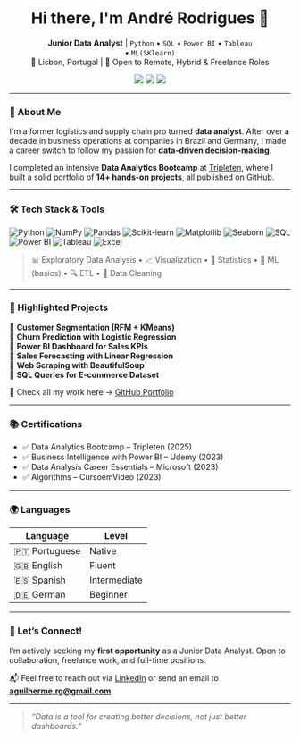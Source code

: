 <h1 align="center">Hi there, I'm André Rodrigues 👋</h1>

<p align="center">
  <b>Junior Data Analyst</b> | <code>Python</code> • <code>SQL</code> • <code>Power BI</code> • <code>Tableau</code><br> • <code>ML(SKlearn)</code><br>
  📍 Lisbon, Portugal | 💼 Open to Remote, Hybrid & Freelance Roles
</p>

<p align="center">
  <a href="https://www.linkedin.com/in/andre-guilherme-alves-rodrigues/"><img src="https://img.shields.io/badge/LinkedIn-Profile-blue?style=flat&logo=linkedin"></a>
  <a href="mailto:aguilherme.rg@gmail.com"><img src="https://img.shields.io/badge/Email-Contact-red?style=flat&logo=gmail"></a>
  <a href="https://github.com/aguilhermerg"><img src="https://img.shields.io/badge/GitHub-Portfolio-181717?style=flat&logo=github"></a>
</p>

---

### 🎯 About Me

I'm a former logistics and supply chain pro turned **data analyst**. After over a decade in business operations at companies in Brazil and Germany, I made a career switch to follow my passion for **data-driven decision-making**.

I completed an intensive **Data Analytics Bootcamp** at [Tripleten](https://tripleten.com), where I built a solid portfolio of **14+ hands-on projects**, all published on GitHub.

---

### 🛠 Tech Stack & Tools

![Python](https://img.shields.io/badge/-Python-3776AB?style=flat-square&logo=python&logoColor=white)
![NumPy](https://img.shields.io/badge/-NumPy-4D77CF?style=flat-square&logo=numpy&logoColor=white)
![Pandas](https://img.shields.io/badge/-Pandas-150458?style=flat-square&logo=pandas)
![Scikit-learn](https://img.shields.io/badge/-Scikit--learn-F7931E?style=flat-square&logo=scikit-learn&logoColor=white)
![Matplotlib](https://img.shields.io/badge/-Matplotlib-81057C?style=flat-square&logo=matplotlib&logoColor=white)
![Seaborn](https://img.shields.io/badge/-Seaborn-4C72B0?style=flat-square)
![SQL](https://img.shields.io/badge/-SQL-4479A1?style=flat-square&logo=postgresql&logoColor=white)
![Power BI](https://img.shields.io/badge/-PowerBI-F2C811?style=flat-square&logo=powerbi&logoColor=black)
![Tableau](https://img.shields.io/badge/-Tableau-E97627?style=flat-square&logo=tableau&logoColor=white)
![Excel](https://img.shields.io/badge/-Excel-217346?style=flat-square&logo=microsoft-excel&logoColor=white)

> 📊 Exploratory Data Analysis • 📈 Visualization • 🧮 Statistics • 🤖 ML (basics) • 🔍 ETL • 🧹 Data Cleaning

---

### 📁 Highlighted Projects

📌 **Customer Segmentation (RFM + KMeans)**  
📌 **Churn Prediction with Logistic Regression**  
📌 **Power BI Dashboard for Sales KPIs**  
📌 **Sales Forecasting with Linear Regression**  
📌 **Web Scraping with BeautifulSoup**  
📌 **SQL Queries for E-commerce Dataset**

🔗 Check all my work here → [GitHub Portfolio](https://github.com/aguilhermerg?tab=repositories)

---

### 📚 Certifications

- ✅ Data Analytics Bootcamp – Tripleten (2025)  
- ✅ Business Intelligence with Power BI – Udemy (2023)  
- ✅ Data Analysis Career Essentials – Microsoft (2023)  
- ✅ Algorithms – CursoemVideo (2023)  

---

### 🌍 Languages

| Language    | Level         |
|-------------|---------------|
| 🇵🇹 Portuguese | Native        |
| 🇬🇧 English    | Fluent        |
| 🇪🇸 Spanish    | Intermediate  |
| 🇩🇪 German     | Beginner      |

---

### 🤝 Let’s Connect!

I’m actively seeking my **first opportunity** as a Junior Data Analyst. Open to collaboration, freelance work, and full-time positions.

📬 Feel free to reach out via [LinkedIn](https://www.linkedin.com/in/andre-guilherme-alves-rodrigues/) or send an email to **aguilherme.rg@gmail.com**

---

> *“Data is a tool for creating better decisions, not just better dashboards.”*
<!---
aguilhermerg/aguilhermerg is a ✨ special ✨ repository because its `README.md` (this file) appears on your GitHub profile.
You can click the Preview link to take a look at your changes.
--->
